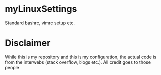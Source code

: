 # myLinuxSettings
Standard bashrc, vimrc setup etc.

# Disclaimer
While this is my repository and this is my configuration, the actual code is from the interwebs (stack overflow, blogs etc.). All credit goes to those people
